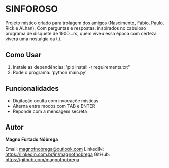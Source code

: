 # SINFOROSO

Projeto místico criado para trolagem dos amigos (Nascimento, Fábio, Paulo, Rick e ALhan). Com perguntas e respostas. inspirados no cabuloso programa de disquete de 1900...rs, quem viveu essa época com certeza viverá uma nostalgia da t.i.

## Como Usar

1. Instale as dependências: 'pip install -r requirements.txt''
2. Rode o programa: 'python main.py'

## Funcionalidades

- Digitação oculta com invocaçõe místicas
- Alterna entre modos com TAB e ENTER
- Reponde com a mensagem secreta

## Autor

**Magno Furtado Nóbrega**

Email: magnofnobrega@outlook.com
LinkedIN: https://linkedin.com.br/in/magnofnobrega
GitHub: https://github.com/magnofnobrega